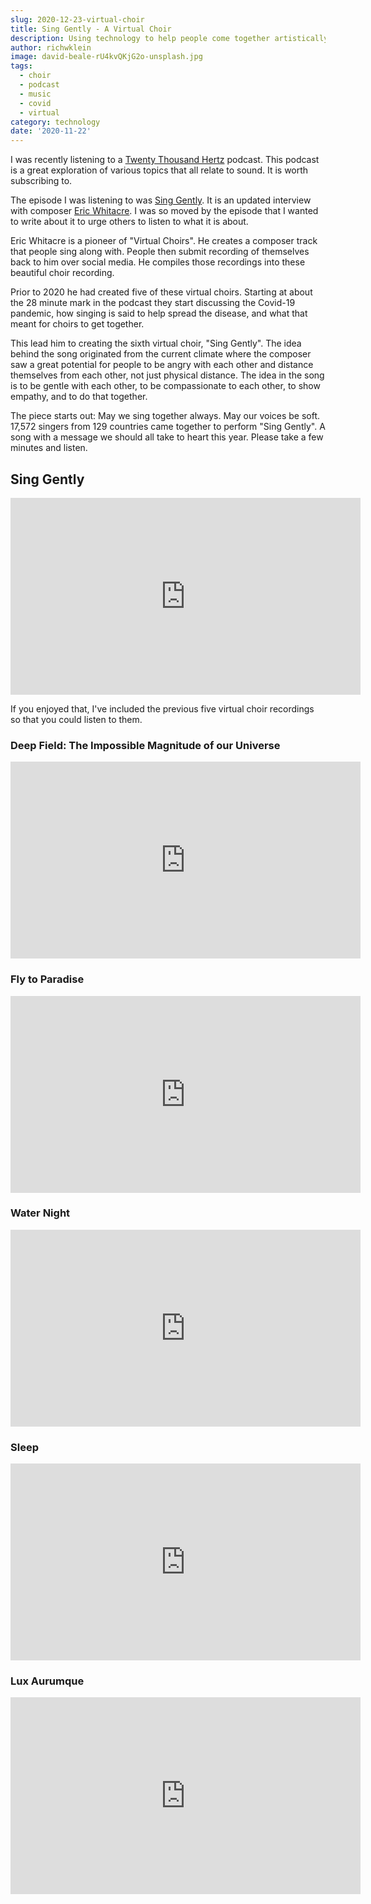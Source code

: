 ```yaml
---
slug: 2020-12-23-virtual-choir
title: Sing Gently - A Virtual Choir
description: Using technology to help people come together artistically
author: richwklein
image: david-beale-rU4kvQKjG2o-unsplash.jpg
tags:
  - choir
  - podcast
  - music
  - covid
  - virtual
category: technology
date: '2020-11-22'
---
```


I was recently listening to a [Twenty Thousand Hertz](https://www.20k.org) podcast.
This podcast is a great exploration of various topics that all relate to sound.
It is worth subscribing to. 

The episode I was listening to was [Sing Gently](https://www.20k.org/episodes/singgently). 
It is an updated interview with composer [Eric Whitacre](https://ericwhitacre.com/). 
I was so moved by the episode that I wanted to write about it to urge others
to listen to what it is about.

Eric Whitacre is a pioneer of &quot;Virtual Choirs&quot;. He creates a composer
track that people sing along with. People then submit recording of themselves
back to him over social media. He compiles those recordings into these beautiful 
choir recording.

Prior to 2020 he had created five of these virtual choirs. Starting at about the
28 minute mark in the podcast they start discussing the Covid-19 pandemic, how singing
is said to help spread the disease, and what that meant for choirs to get together.

This lead him to creating the sixth virtual choir, "Sing Gently". The idea behind
the song originated from the current climate where the composer saw a 
great potential for people to be angry with each other and distance themselves 
from each other, not just physical distance. The idea in the song is to be 
gentle with each other, to be compassionate to each other, to show empathy, 
and to do that together. 

The piece starts out: May we sing together always. May our voices be soft. 17,572 
singers from 129 countries came together to perform "Sing Gently". A song with
a message we should all take to heart this year. Please take a few minutes
and listen. 

## Sing Gently

<iframe width="560" height="315" src="https://www.youtube.com/embed/InULYfJHKI0" frameborder="0" allow="accelerometer; autoplay; clipboard-write; encrypted-media; gyroscope; picture-in-picture" allowfullscreen></iframe>

If you enjoyed that, I've included the previous five virtual choir recordings
so that you could listen to them.

### Deep Field: The Impossible Magnitude of our Universe

<iframe width="560" height="315" src="https://www.youtube.com/embed/yDiD8F9ItX0" frameborder="0" allow="accelerometer; autoplay; clipboard-write; encrypted-media; gyroscope; picture-in-picture" allowfullscreen></iframe>

### Fly to Paradise

<iframe width="560" height="315" src="https://www.youtube.com/embed/Y8oDnUga0JU" frameborder="0" allow="accelerometer; autoplay; clipboard-write; encrypted-media; gyroscope; picture-in-picture" allowfullscreen></iframe>

### Water Night

<iframe width="560" height="315" src="https://www.youtube.com/embed/V3rRaL-Czxw" frameborder="0" allow="accelerometer; autoplay; clipboard-write; encrypted-media; gyroscope; picture-in-picture" allowfullscreen></iframe>

### Sleep

<iframe width="560" height="315" src="https://www.youtube.com/embed/6WhWDCw3Mng" frameborder="0" allow="accelerometer; autoplay; clipboard-write; encrypted-media; gyroscope; picture-in-picture" allowfullscreen></iframe>

### Lux Aurumque

<iframe width="560" height="315" src="https://www.youtube.com/embed/D7o7BrlbaDs" frameborder="0" allow="accelerometer; autoplay; clipboard-write; encrypted-media; gyroscope; picture-in-picture" allowfullscreen></iframe>